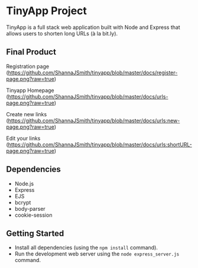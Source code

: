 # TinyApp Project

TinyApp is a full stack web application built with Node and Express that allows users to shorten long URLs (à la bit.ly).

## Final Product

Registration page (https://github.com/ShannaJSmith/tinyapp/blob/master/docs/register-page.png?raw=true)

Tinyapp Homepage (https://github.com/ShannaJSmith/tinyapp/blob/master/docs/urls-page.png?raw=true)

Create new links (https://github.com/ShannaJSmith/tinyapp/blob/master/docs/urls:new-page.png?raw=true)

Edit your links (https://github.com/ShannaJSmith/tinyapp/blob/master/docs/urls:shortURL-page.png?raw=true)

## Dependencies

- Node.js
- Express
- EJS
- bcrypt
- body-parser
- cookie-session

## Getting Started

- Install all dependencies (using the `npm install` command).
- Run the development web server using the `node express_server.js` command.